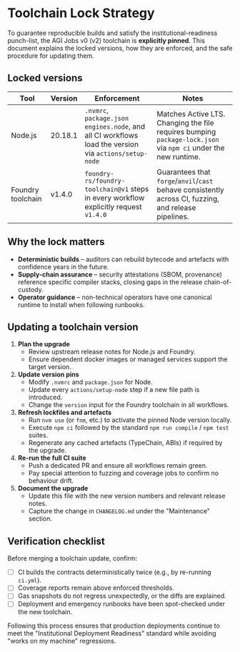 # Toolchain Lock Strategy

To guarantee reproducible builds and satisfy the institutional-readiness punch-list, the
AGI Jobs v0 (v2) toolchain is **explicitly pinned**. This document explains the locked
versions, how they are enforced, and the safe procedure for updating them.

## Locked versions

| Tool | Version | Enforcement | Notes |
| --- | --- | --- | --- |
| Node.js | 20.18.1 | `.nvmrc`, `package.json` `engines.node`, and all CI workflows load the version via `actions/setup-node` | Matches Active LTS. Changing the file requires bumping `package-lock.json` via `npm ci` under the new runtime. |
| Foundry toolchain | v1.4.0 | `foundry-rs/foundry-toolchain@v1` steps in every workflow explicitly request `v1.4.0` | Guarantees that `forge`/`anvil`/`cast` behave consistently across CI, fuzzing, and release pipelines. |

## Why the lock matters

* **Deterministic builds** – auditors can rebuild bytecode and artefacts with confidence
  years in the future.
* **Supply-chain assurance** – security attestations (SBOM, provenance) reference specific
  compiler stacks, closing gaps in the release chain-of-custody.
* **Operator guidance** – non-technical operators have one canonical runtime to install
  when following runbooks.

## Updating a toolchain version

1. **Plan the upgrade**
   * Review upstream release notes for Node.js and Foundry.
   * Ensure dependent docker images or managed services support the target version.
2. **Update version pins**
   * Modify `.nvmrc` and `package.json` for Node.
   * Update every `actions/setup-node` step if a new file path is introduced.
   * Change the `version` input for the Foundry toolchain in all workflows.
3. **Refresh lockfiles and artefacts**
   * Run `nvm use` (or `fnm`, etc.) to activate the pinned Node version locally.
   * Execute `npm ci` followed by the standard `npm run compile` / `npm test` suites.
   * Regenerate any cached artefacts (TypeChain, ABIs) if required by the upgrade.
4. **Re-run the full CI suite**
   * Push a dedicated PR and ensure all workflows remain green.
   * Pay special attention to fuzzing and coverage jobs to confirm no behaviour drift.
5. **Document the upgrade**
   * Update this file with the new version numbers and relevant release notes.
   * Capture the change in `CHANGELOG.md` under the "Maintenance" section.

## Verification checklist

Before merging a toolchain update, confirm:

- [ ] CI builds the contracts deterministically twice (e.g., by re-running `ci.yml`).
- [ ] Coverage reports remain above enforced thresholds.
- [ ] Gas snapshots do not regress unexpectedly, or the diffs are explained.
- [ ] Deployment and emergency runbooks have been spot-checked under the new toolchain.

Following this process ensures that production deployments continue to meet the
"Institutional Deployment Readiness" standard while avoiding "works on my machine"
regressions.
